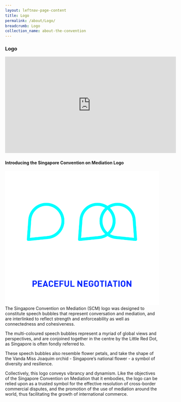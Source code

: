 ```yaml
---
layout: leftnav-page-content
title: Logo
permalink: /about/Logo/
breadcrumb: Logo
collection_name: about-the-convention
---
```


### **Logo** 
<iframe width="560" height="315" src="https://www.youtube.com/embed/Sk6dt91WFig?rel=0&autoplay=1" title="Singapore Convention on Mediation Logo" frameborder="0" allow="accelerometer; autoplay; encrypted-media; gyroscope; picture-in-picture" allowfullscreen></iframe>

#### **Introducing the Singapore Convention on Mediation Logo**
<img src="/images/SCM-logo-peaceful.jpg" title="Logo" alt="Peaceful">
The Singapore Convention on Mediation (SCM) logo was designed to constitute speech bubbles that represent conversation and mediation, and are interlinked to reflect strength and enforceability as well as connectedness and cohesiveness.


The multi-coloured speech bubbles represent a myriad of global views and perspectives, and are conjoined together in the centre by the Little Red Dot, as Singapore is often fondly referred to.

These speech bubbles also resemble flower petals, and take the shape of the Vanda Miss Joaquim orchid - Singapore’s national flower - a symbol of diversity and resilience.


Collectively, this logo conveys vibrancy and dynamism. Like the objectives of the Singapore Convention on Mediation that it embodies, the logo can be relied upon as a trusted symbol for the effective resolution of cross-border commercial disputes, and the promotion of the use of mediation around the world, thus facilitating the growth of international commerce.
